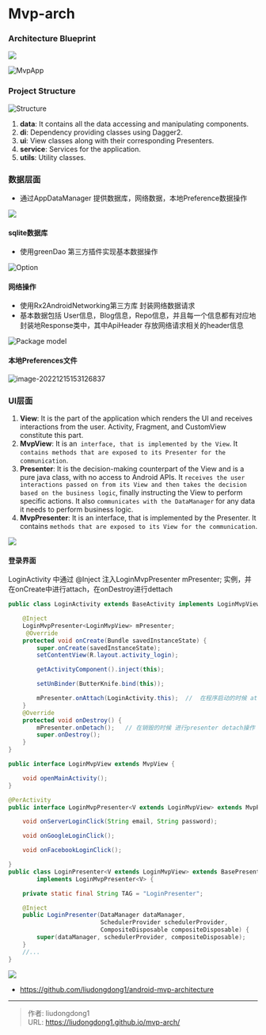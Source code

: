 # Mvp-arch


### Architecture Blueprint

![](https://gitee.com/github-25970295/blogimgv2022/raw/master/mvp-arch.png)

![MvpApp](https://gitee.com/github-25970295/picture2023/raw/master/MvpApp.png)

### Project Structure

![Structure](https://gitee.com/github-25970295/blogimgv2022/raw/master/mvp-project-structure-diagram.png)

1. **data**: It contains all the data accessing and manipulating components.
2. **di**: Dependency providing classes using Dagger2.  
3. **ui**: View classes along with their corresponding Presenters.
4. **service**: Services for the application.
5. **utils**: Utility classes.

### 数据层面

- 通过AppDataManager 提供数据库，网络数据，本地Preference数据操作

![](https://gitee.com/github-25970295/blogimgv2022/raw/master/image-20221215153425170.png)

#### sqlite数据库

- 使用greenDao 第三方插件实现基本数据操作

![Option](https://gitee.com/github-25970295/blogimgv2022/raw/master/Option.png)

#### 网络操作

- 使用Rx2AndroidNetworking第三方库 封装网络数据请求
- 基本数据包括 User信息，Blog信息，Repo信息，并且每一个信息都有对应地封装地Response类中，其中ApiHeader 存放网络请求相关的header信息

![Package model](https://gitee.com/github-25970295/blogimgv2022/raw/master/Package%20model.png)

#### 本地Preferences文件

![image-20221215153126837](https://gitee.com/github-25970295/blogimgv2022/raw/master/image-20221215153126837.png)

### UI层面

1. **View**: It is the part of the application which renders the UI and receives interactions from the user. Activity, Fragment, and CustomView constitute this part.
2. **MvpView**: It is an` interface, that is implemented by the View`. It `contains methods that are exposed to its Presenter for the communication`.
3. **Presenter**: It is the decision-making counterpart of the View and is a pure java class, with no access to Android APIs. It `receives the user interactions passed on from its View and then takes the decision based on the business logic`, finally instructing the View to perform specific actions. It also `communicates with the DataManager` for any data it needs to perform business logic.
4. **MvpPresenter**: It is an interface, that is implemented by the Presenter. It contains `methods that are exposed to its View for the communication`.

![](https://gitee.com/github-25970295/blogimgv2022/raw/master/Package%20base.png)

#### 登录界面

LoginActivity 中通过 @Inject 注入LoginMvpPresenter<LoginMvpView> mPresenter; 实例，并在onCreate中进行attach，在onDestroy进行dettach

```java
public class LoginActivity extends BaseActivity implements LoginMvpView {

    @Inject
    LoginMvpPresenter<LoginMvpView> mPresenter;
     @Override
    protected void onCreate(Bundle savedInstanceState) {
        super.onCreate(savedInstanceState);
        setContentView(R.layout.activity_login);

        getActivityComponent().inject(this);

        setUnBinder(ButterKnife.bind(this));

        mPresenter.onAttach(LoginActivity.this);  //  在程序启动的时候 attach
    }
    @Override
    protected void onDestroy() {
        mPresenter.onDetach();   // 在销毁的时候 进行presenter detach操作
        super.onDestroy();
    }
}
```

```java
public interface LoginMvpView extends MvpView {

    void openMainActivity();
}

@PerActivity
public interface LoginMvpPresenter<V extends LoginMvpView> extends MvpPresenter<V> {

    void onServerLoginClick(String email, String password);

    void onGoogleLoginClick();

    void onFacebookLoginClick();

}
public class LoginPresenter<V extends LoginMvpView> extends BasePresenter<V>
        implements LoginMvpPresenter<V> {

    private static final String TAG = "LoginPresenter";

    @Inject
    public LoginPresenter(DataManager dataManager,
                          SchedulerProvider schedulerProvider,
                          CompositeDisposable compositeDisposable) {
        super(dataManager, schedulerProvider, compositeDisposable);
    }
    //...
}
```

![](https://gitee.com/github-25970295/blogimgv2022/raw/master/image-20221215155241715.png)



- https://github.com/liudongdong1/android-mvp-architecture



---

> 作者: liudongdong1  
> URL: https://liudongdong1.github.io/mvp-arch/  

